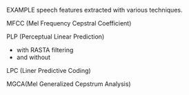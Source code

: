 EXAMPLE speech features extracted with various techniques.

MFCC (Mel Frequency Cepstral Coefficient)  
  
PLP (Perceptual Linear Prediction)  
  
  - with RASTA filtering  
  - and without  
    
LPC (Liner Predictive Coding)  
  
MGCA(Mel Generalized Cepstrum Analysis) 
